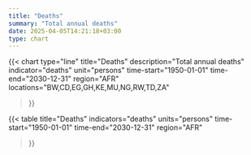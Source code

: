 ```yaml
---
title: "Deaths"
summary: "Total annual deaths"
date: 2025-04-05T14:21:18+03:00
type: chart
---
```


{{< chart
    type="line"
    title="Deaths"
    description="Total annual deaths"
    indicator="deaths"
    unit="persons"
    time-start="1950-01-01"
    time-end="2030-12-31"
    region="AFR"
    locations="BW,CD,EG,GH,KE,MU,NG,RW,TD,ZA"
>}}

{{< table
    title="Deaths"
    indicators="deaths"
    units="persons"
    time-start="1950-01-01"
    time-end="2030-12-31"
    region="AFR"
>}}
